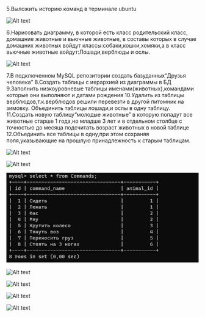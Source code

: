 5.Выложить историю команд в терминале ubuntu

![Alt text](image.png)

6.Нарисовать диаграмму, в которой есть класс родительский класс, домашние животные и вьючные животные, в составы которых в случае домашних животных войдут классы:собаки,кошки,хомяки,а в класс вьючные животные войдут:Лошади,верблюды и ослы.

![Alt text](image-1.png)

7.В подключенном MySQL репозитории создать базуданных“Друзья человека” 8.Создать таблицы с иерархией из диаграммы в БД 
9.Заполнить низкоуровневые таблицы именами(животных),командами которые они выполняют и датами рождения 
10.Удалить из таблицы верблюдов,т.к.верблюдов решили перевезти в другой питомник на зимовку. Объединить таблицы лошади,и ослы в одну таблицу. 
11.Создать новую таблицу“молодые животные” в которую попадут все животные старше 1 года,но младше 3 лет и в отдельном столбце с точностью до месяца подсчитать возраст животных в новой таблице 12.Объединить все таблицы в одну,при этом сохраняя поля,указывающие на прошлую принадлежность к старым таблицам.

![Alt text](image-2.png)

![Alt text](image-3.png)

![Alt text](images/image8.png)

![Alt text](image-4.png)

![Alt text](image-5.png)

![Alt text](image-6.png)

![Alt text](image-7.png)